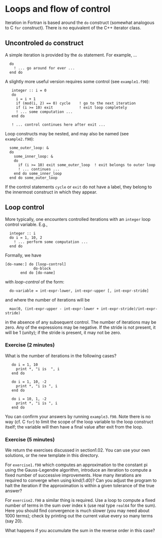 # Loops and flow of control

Iteration in Fortran is based around the `do` construct (somewhat analogous to
C `for` construct). There is no equivalent of the C++ iterator class.

## Uncontroled `do` construct

A simple iteration is provided by the `do` statement. For example, ...
```
  do
    ! ... go around for ever ...
  end do
```
A slightly more useful version requires some control (see `example1.f90`):
```
   integer :: i = 0
   do
     i = i + 1
     if (mod(i, 2) == 0) cycle    ! go to the next iteration
     if (i >= 10) exit            ! exit loop completely
     ! ... some computation ...
   end do

   ! ... control continues here after exit ... 
```
Loop constructs may be nested, and may also be named (see `example2.f90`):
```
  some_outer_loop: &
  do
    some_inner_loop: &
    do
      if (i >= 10) exit some_outer_loop  ! exit belongs to outer loop
      ! ... continues ...
    end do some_inner_loop
  end do some_outer_loop
```
If the control statements `cycle` or `exit` do not have a label,
they belong to the innermost construct in which they appear.


## Loop control

More typically, one encounters controlled iterations with an `integer`
loop control variable. E.g.,
```
  integer :: i
  do i = 1, 10, 2
    ! ... perform some computation ...
  end do
```
Formally, we have
```
[do-name:] do [loop-control]
             do-block
	   end do [do-name]
```
with _loop-control_ of the form:
```
  do-variable = int-expr-lower, int-expr-upper [, int-expr-stride]
```
and where the number of iterations will be
```
  max(0, (int-expr-upper - int-expr-lower + int-expr-stride)/int-expr-stride)
```
in the absence of any subsequent control. The number of iterations may
be zero. Any of the expressions may be negative. If the stride is not
present, it will be 1 (unity); if the stride is present, it may not be zero.

### Exercise (2 minutes)

What is the number of iterations in the following cases?
```
   do i = 1, 10
     print *, "i is  ", i
   end do

   do i = 1, 10, -2
     print *, "i is ", i
   end do

   do i = 10, 1, -2
     print *, "i is ", i
   end do
```
You can confirm your answers by running `example3.f90`. Note there is
no way (cf. C `for`) to limit the scope of the loop
variable to the loop construct itself; the variable will then have a
final value after exit from the loop.

### Exercise (5 minutes)

We return the exercises discussed in section1.02. You can use your
own solutions, or the new template in this directory.

For `exercise1.f90` which computes an approximation to the constant pi
using the Gauss-Legendre algorithm, introduce an iteration to
compute a fixed number of successive improvements. How many
iterations are required to converge when using kind(1.d0)? Can you
adjust the program to halt the iteration if the approximation
is within a given tolerance of the true answer?

For `exercise2.f90` a similar thing is required. Use a loop to compute
a fixed number of terms in the sum over index k (use real type `real64`
for the sum). Here you should find convergence is much slower (you
may need about 1000 terms); check by printing out the current value
every so many terms (say 20).

What happens if you accumulate the sum in the reverse order in this case?
